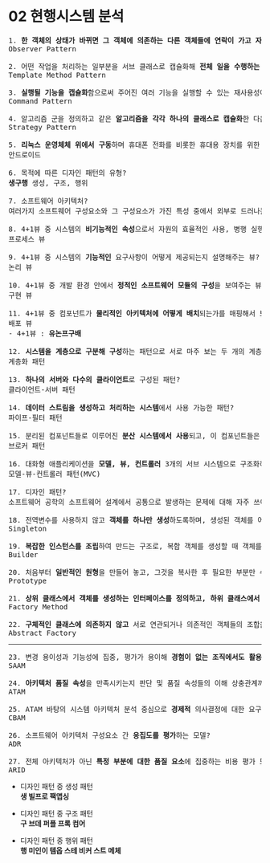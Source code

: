 02 현행시스템 분석
===
<pre>
1. <b>한 객체의 상태가 바뀌면 그 객체에 의존하는 다른 객체들에 연락이 가고 자동으로 내용이 갱신</b>되는 방법으로 일대다의 의존성을 가지며 상호작용하는 객체 사이에는 가능하면 느슨하게 결합하는 디자인을 사용해야 하는 패턴?
Observer Pattern

2. 어떤 작업을 처리하는 일부분을 서브 클래스로 캡슐화해 <b>전체 일을 수행하는 구조는 바꾸지 않으면서 특정 단계에서 수행하는 내역을 바꾸는</b> 패턴?
Template Method Pattern

3. <b>실행될 기능을 캡슐화</b>함으로써 주어진 여러 기능을 실행할 수 있는 재사용성이 높은 클래스를 설계라는 패턴?
Command Pattern

4. 알고리즘 군을 정의하고 같은 <b>알고리즘을 각각 하나의 클래스로 캡슐화</b>한 다음, 필요할 때 서로 교환해 사용할 수 있게 하는 패턴?
Strategy Pattern

5. <b>리눅스 운영체체 위에서 구동</b>하며 휴대폰 전화를 비롯한 휴대용 장치를 위한 운영체제와 미들웨어, 사용자 인터페이스 그리고 표준 응용 프로그램 등을 포함하고 있는 소프트웨어 스택이자 리눅스 모바일 운영체제로 개발자들이 자바와 코틀린 언어로 응용 프로그램을 작성할 수 있게 했고, 컴파일된 바이트 코드를 구동할 수 있는 런타임 라이브러리를 제공하는 운영체제?
안드로이드

6. 목적에 따른 디자인 패턴의 유형?
<b>생구행</b> 생성, 구조, 행위

7. 소프트웨어 아키텍처?
여러가지 소프트웨어 구성요소와 그 구성요소가 가진 특성 중에서 외부로 드러나는 특성, 그리고 구성요소간의 관계를 표현하는 시스템의 구조나 구조체

8. 4+1뷰 중 시스템의 <b>비기능적인 속성</b>으로서 자원의 효율적인 사용, 병행 실행, 비동기, 이벤트 처리 등을 표현한 뷰?
프로세스 뷰

9. 4+1뷰 중 시스템의 <b>기능적인</b> 요구사항이 어떻게 제공되는지 설명해주는 뷰?
논리 뷰

10. 4+1뷰 중 개발 환경 안에서 <b>정적인 소프트웨어 모듈의 구성</b>을 보여주는 뷰?
구현 뷰

11. 4+1뷰 중 컴포넌트가 <b>물리적인 아키텍처에 어떻게 배치</b>되는가를 매핑해서 보여주는 뷰?
배포 뷰
- 4+1뷰 : <b>유논프구배</b>

12. <b>시스템을 계층으로 구분해 구성</b>하는 패턴으로 서로 마주 보는 두 개의 계층 사이에서만 상호작용이 이루어지는 패턴?
계층화 패턴

13. <b>하나의 서버와 다수의 클라이언트</b>로 구성된 패턴?
클라이언트-서버 패턴

14. <b>데이터 스트림을 생성하고 처리하는 시스템</b>에서 사용 가능한 패턴?
파이프-필터 패턴

15. 분리된 컴포넌트들로 이루어진 <b>분산 시스템에서 사용</b>되고, 이 컴포넌트들은 원격 서비스 실행을 통해 상호작용이 가능한 패턴?
브로커 패턴

16. 대화형 애플리케이션을 <b>모델, 뷰, 컨트롤러</b> 3개의 서브 시스템으로 구조화하는 패턴?
모델-뷰-컨트롤러 패턴(MVC)

17. 디자인 패턴?
소프트웨어 공학의 소프트웨어 설계에서 공통으로 발생하는 문제에 대해 자주 쓰이는 설계 방법을 정리한 패턴

18. 전역변수를 사용하지 않고 <b>객체를 하나만 생성</b>하도록하며, 생성된 객체를 어디에서든지 참조할 수 있도록 하고, 한 클래스에 한 객체만 존재하도록 제한하는 디자인 패턴?
Singleton

19. <b>복잡한 인스턴스를 조립</b>하여 만드는 구조로, 복합 객체를 생성할 때 객체를 생성하는 방법과 객체를 구현하는 방법을 분리함으로써 동일한 생성 절차에서 서로 다른 표현 결과를 만들 수 있는 디자인 패턴?
Builder

20. 처음부터 <b>일반적인 원형</b>을 만들어 놓고, 그것을 복사한 후 필요한 부분만 수정해 사용하는 패턴?
Prototype

21. <b>상위 클래스에서 객체를 생성하는 인터페이스를 정의하고, 하위 클래스에서 인스턴스를 생성</b>하도록 하는 방식으로, 상위 클래스에서는 인스턴스를 만드는 방법만 결정하고, 하위 클래스에서 그 데이터의 생성을 책임지고 조작하는 함수들을 오버로딩하여 인터페이스의 실제 객체를 생성하는 클래스를 분리할 수 있는 특성을 갖는 디자인 패턴?
Factory Method

22. <b>구체적인 클래스에 의존하지 않고</b> 서로 연관되거나 의존적인 객체들의 조합을 만드는 인터페이스를 제공하는 패턴?
Abstract Factory
</pre>

---

<pre>
23. 변경 용이성과 기능성에 집중, 평가가 용이해 <b>경험이 없는 조직에서도 활용 가능</b>한 비용 평가 모델?
SAAM

24. <b>아키텍처 품질 속성</b>을 만족시키는지 판단 및 품질 속성들의 이해 상충관계까지 평가하는 모델?
ATAM

25. ATAM 바탕의 시스템 아키텍처 분석 중심으로 <b>경제적</b> 의사결정에 대한 요구를 충족하는 비용 평가 모델?
CBAM

26. 소프트웨어 아키텍처 구성요소 간 <b>응집도를 평가</b>하는 모델?
ADR

27. 전체 아키텍처가 아닌 <b>특정 부분에 대한 품질 요소</b>에 집중하는 비용 평가 모델?
ARID
</pre>

- 디자인 패턴 중 생성 패턴<br>
**생 빌프로 팩앱싱**

- 디자인 패턴 중 구조 패턴<br>
**구 브데 퍼플 프록 컴어**

- 디자인 패턴 중 행위 패턴<br>
**행 미인이 템옵 스테 비커 스트 메체**
